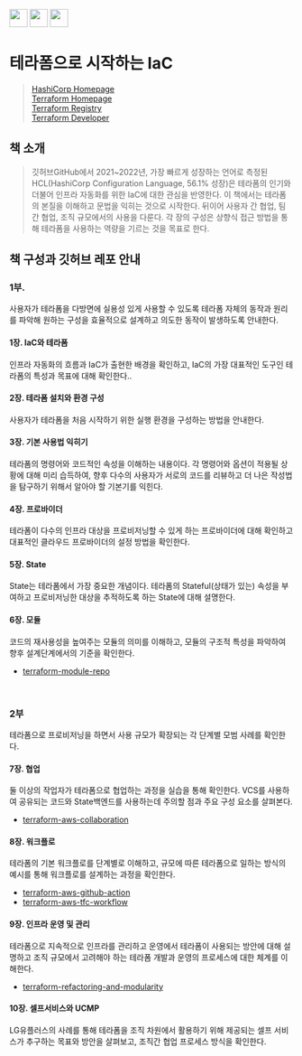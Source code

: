 <img height="32" width="32" src="https://cdn.jsdelivr.net/npm/simple-icons@v8/icons/terraform.svg" /> <img height="32" width="32" src="https://freesvg.org/img/Infinity-Symbol.png" /> <img height="32" width="32" src="https://img.icons8.com/external-smashingstocks-mixed-smashing-stocks/256/external-Code-database-and-data-technology-smashingstocks-mixed-smashing-stocks.png" />

# 테라폼으로 시작하는 IaC

> [HashiCorp Homepage](https://www.hashicorp.com/)  
> [Terraform Homepage](https://www.terraform.io/)  
> [Terraform Registry](https://registry.terraform.io/)  
> [Terraform Developer](https://developer.hashicorp.com/terraform)

## 책 소개

> 깃허브GitHub에서 2021~2022년, 가장 빠르게 성장하는 언어로 측정된 HCL(HashiCorp Configuration Language, 56.1% 성장)은 테라폼의 인기와 더불어 인프라 자동화를 위한 IaC에 대한 관심을 반영한다. 이 책에서는 테라폼의 본질을 이해하고 문법을 익히는 것으로 시작한다. 뒤이어 사용자 간 협업, 팀 간 협업, 조직 규모에서의 사용을 다룬다. 각 장의 구성은 상향식 접근 방법을 통해 테라폼을 사용하는 역량을 기르는 것을 목표로 한다.

## 책 구성과 깃허브 레포 안내

### 1부.

사용자가 테라폼을 다방면에 실용성 있게 사용할 수 있도록 테라폼 자체의 동작과 원리를 파악해 원하는 구성을 효율적으로 설계하고 의도한 동작이 발생하도록 안내한다. 

#### 1장. IaC와 테라폼

인프라 자동화의 흐름과 IaC가 출현한 배경을 확인하고, IaC의 가장 대표적인 도구인 테라폼의 특성과 목표에 대해 확인한다..

#### 2장. 테라폼 설치와 환경 구성

사용자가 테라폼을 처음 시작하기 위한 실행 환경을 구성하는  방법을 안내한다.

#### 3장. 기본 사용법 익히기

테라폼의 명령어와 코드적인 속성을 이해하는 내용이다. 각 명령어와 옵션이 적용될 상황에 대해 미리 습득하여, 향후 다수의 사용자가 서로의 코드를 리뷰하고 더 나은 작성법을 탐구하기 위해서 알아야 할 기본기를 익힌다.

#### 4장. 프로바이더

테라폼이 다수의 인프라 대상을 프로비저닝할 수 있게 하는 프로바이더에 대해 확인하고 대표적인 클라우드 프로바이더의 설정 방법을 확인한다.

#### 5장. State

State는 테라폼에서 가장 중요한 개념이다. 테라폼의 Stateful(상태가 있는) 속성을 부여하고 프로비저닝한 대상을 추적하도록 하는 State에 대해 설명한다.

#### 6장. 모듈

코드의 재사용성을 높여주는 모듈의 의미를 이해하고, 모듈의 구조적 특성을 파악하여 향후 설계단계에서의 기준을 확인한다.

- [terraform-module-repo](https://github.com/terraform101/terraform-module-repo)

<br>

### 2부

테라폼으로 프로비저닝을 하면서 사용 규모가 확장되는 각 단계별 모범 사례를 확인한다.

#### 7장. 협업

둘 이상의 작업자가 테라폼으로 협업하는 과정을 실습을 통해 확인한다. VCS를 사용하여 공유되는 코드와 State백엔드를 사용하는데 주의할 점과 주요 구성 요소를 살펴본다.

- [terraform-aws-collaboration](https://github.com/terraform101/terraform-aws-collaboration)

#### 8장. 워크플로

테라폼의 기본 워크플로를 단계별로 이해하고, 규모에 따른 테라폼으로 일하는 방식의 예시를 통해 워크플로를 설계하는 과정을 확인한다.

- [terraform-aws-github-action](https://github.com/terraform101/terraform-aws-github-action)
- [terraform-aws-tfc-workflow](https://github.com/terraform101/terraform-aws-tfc-workflow)

#### 9장. 인프라 운영 및 관리

테라폼으로 지속적으로 인프라를 관리하고 운영에서 테라폼이 사용되는 방안에 대해 설명하고 조직 규모에서 고려해야 하는 테라폼 개발과 운영의 프로세스에 대한 체계를 이해한다.

- [terraform-refactoring-and-modularity](https://github.com/terraform101/terraform-refactoring-and-modularity)

#### 10장. 셀프서비스와 UCMP

LG유플러스의 사례를 통해 테라폼을 조직 차원에서 활용하기 위해 제공되는 셀프 서비스가 추구하는 목표와 방안을 살펴보고, 조직간 협업 프로세스 방식을 확인한다.
